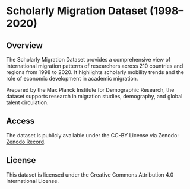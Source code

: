 # Scholarly Migration Dataset (1998–2020)

## Overview

The Scholarly Migration Dataset provides a comprehensive view of international migration patterns of researchers across 210 countries and regions from 1998 to 2020. It highlights scholarly mobility trends and the role of economic development in academic migration.

Prepared by the Max Planck Institute for Demographic Research, the dataset supports research in migration studies, demography, and global talent circulation.

## Access

The dataset is publicly available under the CC-BY License via Zenodo: [Zenodo Record](https://doi.org/10.5281/zenodo.11145735).

## License

This dataset is licensed under the Creative Commons Attribution 4.0 International License.
